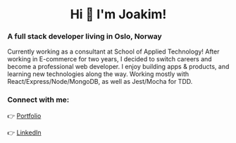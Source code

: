 <h1 align="center">Hi 👋  I'm Joakim!</h1>
<h3 align="left">A full stack developer living in Oslo, Norway</h3>
<p align="left">Currently working as a consultant at </SALT> School of Applied Technology! After working in E-commerce for two years, I decided to switch careers and become a professional web developer. I enjoy building apps & products, and learning new technologies along the way. Working mostly with React/Express/Node/MongoDB, as well as Jest/Mocha for TDD.</p>

<h3 align="left">Connect with me:</h3>
<p align="left">
👉 <a href="https://heytherejoakim.com/">Portfolio</a>
 </p>
<p align="left">
👉 <a href="https://linkedin.com/in/joakim-per-oskar-andersson/">LinkedIn</a>
</p>
